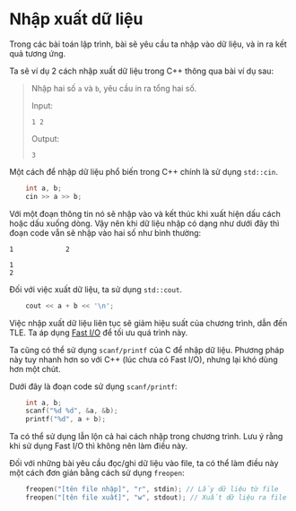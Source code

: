 # Nhập xuất dữ liệu

Trong các bài toán lập trình, bài sẽ yêu cầu ta nhập vào dữ liệu, và in ra kết quả tương ứng.

Ta sẽ ví dụ 2 cách nhập xuất dữ liệu trong C++ thông qua bài ví dụ sau: 

> Nhập hai số `a` và `b`, yêu cầu in ra tổng hai số.
> 
> Input:
> 
> ```
> 1 2
> ```
> 
> Output:
> 
> ```
> 3
> ```

Một cách để nhập dữ liệu phổ biến trong C++ chính là sử dụng `std::cin`.

```C++
	int a, b;
	cin >> a >> b;
```

Với một đoạn thông tin nó sẽ nhập vào và kết thúc khi xuất hiện dấu cách hoặc dấu xuống dòng. Vậy nên khi dữ liệu nhập có dạng như dưới đây thì đoạn code vẫn sẽ nhập vào hai số như bình thường:

```
1             2
```

```
1
2
```

Đối với việc xuất dữ liệu, ta sử dụng `std::cout`.

```C++
	cout << a + b << '\n';
```

Việc nhập xuất dữ liệu liên tục sẽ giảm hiệu suất của chương trình, dẫn đến TLE. Ta áp dụng [Fast I/O](cpp-tips-and-tricks.md#fast-io) để tối ưu quá trình này.

Ta cũng có thể sử dụng `scanf/printf` của C để nhập dữ liệu. Phương pháp này tuy nhanh hơn so với C++ (lúc chưa có Fast I/O), nhưng lại khó dùng hơn một chút.

Dưới đây là đoạn code sử dụng `scanf/printf`:

```C
	int a, b;
	scanf("%d %d", &a, &b);
	printf("%d", a + b);
```

Ta có thể sử dụng lẫn lộn cả hai cách nhập trong chương trình. Lưu ý rằng khi sử dụng Fast I/O thì không nên làm điều này. 

Đối với những bài yêu cầu đọc/ghi dữ liệu vào file, ta có thể làm điều này một cách đơn giản bằng cách sử dụng `freopen`:

```C++
	freopen("[tên file nhập]", "r", stdin); // Lấy dữ liệu từ file
	freopen("[tên file xuất]", "w", stdout); // Xuất dữ liệu ra file
```